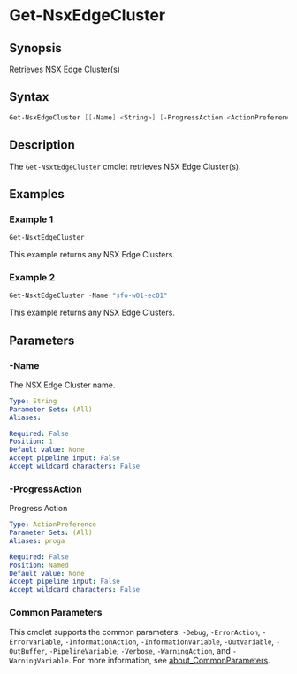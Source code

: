 # Get-NsxEdgeCluster

## Synopsis

Retrieves NSX Edge Cluster(s)

## Syntax

```powershell
Get-NsxEdgeCluster [[-Name] <String>] [-ProgressAction <ActionPreference>] [<CommonParameters>]
```

## Description

The `Get-NsxtEdgeCluster` cmdlet retrieves NSX Edge Cluster(s).

## Examples

### Example 1

```powershell
Get-NsxtEdgeCluster
```

This example returns any NSX Edge Clusters.

### Example 2

```powershell
Get-NsxtEdgeCluster -Name "sfo-w01-ec01"
```

This example returns any NSX Edge Clusters.

## Parameters

### -Name

The NSX Edge Cluster name.

```yaml
Type: String
Parameter Sets: (All)
Aliases:

Required: False
Position: 1
Default value: None
Accept pipeline input: False
Accept wildcard characters: False
```

### -ProgressAction

Progress Action

```yaml
Type: ActionPreference
Parameter Sets: (All)
Aliases: proga

Required: False
Position: Named
Default value: None
Accept pipeline input: False
Accept wildcard characters: False
```

### Common Parameters

This cmdlet supports the common parameters: `-Debug`, `-ErrorAction`, `-ErrorVariable`, `-InformationAction`, `-InformationVariable`, `-OutVariable`, `-OutBuffer`, `-PipelineVariable`, `-Verbose`, `-WarningAction`, and `-WarningVariable`. For more information, see [about_CommonParameters](http://go.microsoft.com/fwlink/?LinkID=113216).
